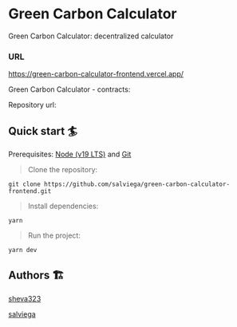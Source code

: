 # Green Carbon Calculator

Green Carbon Calculator: decentralized calculator

### URL

https://green-carbon-calculator-frontend.vercel.app/

Green Carbon Calculator - contracts:

Repository url:

## Quick start 🏄

Prerequisites: [Node (v19 LTS)](https://nodejs.org/en/download/) and [Git](https://git-scm.com/downloads)

> Clone the repository:

```
git clone https://github.com/salviega/green-carbon-calculator-frontend.git
```

> Install dependencies:

```
yarn
```

> Run the project:

```
yarn dev
```

## Authors 🏗

[sheva323](https://github.com/sheva323)

[salviega](https://github.com/salviega)
